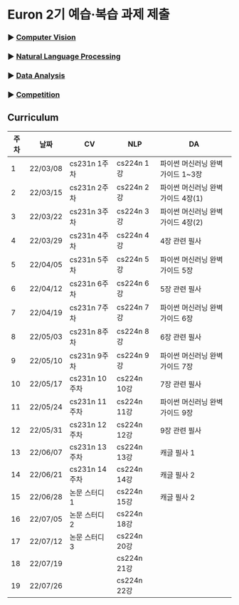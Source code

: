 # Euron 2기 예습·복습 과제 제출

### ▶ [Computer Vision](https://github.com/Ewha-Euron/2022-1-Euron-CV)
### ▶ [Natural Language Processing](https://github.com/Ewha-Euron/2022-1-Euron-NLP)
### ▶ [Data Analysis](https://github.com/Ewha-Euron/2022-1-Euron-DA)
### ▶ [Competition](https://github.com/Ewha-Euron/2022-1-Euron-CP)

## Curriculum

| 주차 | 날짜 | CV | NLP | DA |
|---|---|---|---|---|
|1|22/03/08|cs231n 1주차|cs224n 1강|파이썬 머신러닝 완벽가이드 1~3장|
|2|22/03/15|cs231n 2주차|cs224n 2강|파이썬 머신러닝 완벽가이드 4장(1)|
|3|22/03/22|cs231n 3주차|cs224n 3강|파이썬 머신러닝 완벽가이드 4장(2)|
|4|22/03/29|cs231n 4주차|cs224n 4강|4장 관련 필사|
|5|22/04/05|cs231n 5주차|cs224n 5강|파이썬 머신러닝 완벽가이드 5장|
|6|22/04/12|cs231n 6주차|cs224n 6강|5장 관련 필사|
|7|22/04/19|cs231n 7주차|cs224n 7강|파이썬 머신러닝 완벽가이드 6장|
|8|22/05/03|cs231n 8주차|cs224n 8강|6장 관련 필사|
|9|22/05/10|cs231n 9주차|cs224n 9강|파이썬 머신러닝 완벽가이드 7장|
|10|22/05/17|cs231n 10주차|cs224n 10강|7장 관련 필사|
|11|22/05/24|cs231n 11주차|cs224n 11강|파이썬 머신러닝 완벽가이드 9장|
|12|22/05/31|cs231n 12주차|cs224n 12강|9장 관련 필사|
|13|22/06/07|cs231n 13주차|cs224n 13강|캐글 필사 1|
|14|22/06/21|cs231n 14주차|cs224n 14강|캐글 필사 2|
|15|22/06/28|논문 스터디 1|cs224n 15강|캐글 필사 2|
|16|22/07/05|논문 스터디 2|cs224n 18강||
|17|22/07/12|논문 스터디 3|cs224n 20강||
|18|22/07/19||cs224n 21강||
|19|22/07/26||cs224n 22강||
